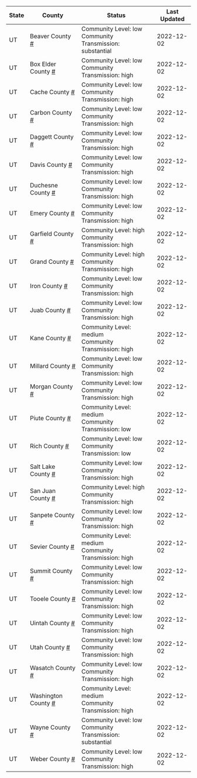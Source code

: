 State | County | Status | Last Updated
--- | --- | --- | --- 
UT | Beaver County <a href="#beaver_county">#</a> | <a name="beaver_county"></a>Community Level: low<br/>Community Transmission: substantial | 2022-12-02
UT | Box Elder County <a href="#box_elder_county">#</a> | <a name="box_elder_county"></a>Community Level: low<br/>Community Transmission: high | 2022-12-02
UT | Cache County <a href="#cache_county">#</a> | <a name="cache_county"></a>Community Level: low<br/>Community Transmission: high | 2022-12-02
UT | Carbon County <a href="#carbon_county">#</a> | <a name="carbon_county"></a>Community Level: low<br/>Community Transmission: high | 2022-12-02
UT | Daggett County <a href="#daggett_county">#</a> | <a name="daggett_county"></a>Community Level: low<br/>Community Transmission: high | 2022-12-02
UT | Davis County <a href="#davis_county">#</a> | <a name="davis_county"></a>Community Level: low<br/>Community Transmission: high | 2022-12-02
UT | Duchesne County <a href="#duchesne_county">#</a> | <a name="duchesne_county"></a>Community Level: low<br/>Community Transmission: high | 2022-12-02
UT | Emery County <a href="#emery_county">#</a> | <a name="emery_county"></a>Community Level: low<br/>Community Transmission: high | 2022-12-02
UT | Garfield County <a href="#garfield_county">#</a> | <a name="garfield_county"></a>Community Level: high<br/>Community Transmission: high | 2022-12-02
UT | Grand County <a href="#grand_county">#</a> | <a name="grand_county"></a>Community Level: high<br/>Community Transmission: high | 2022-12-02
UT | Iron County <a href="#iron_county">#</a> | <a name="iron_county"></a>Community Level: low<br/>Community Transmission: high | 2022-12-02
UT | Juab County <a href="#juab_county">#</a> | <a name="juab_county"></a>Community Level: low<br/>Community Transmission: high | 2022-12-02
UT | Kane County <a href="#kane_county">#</a> | <a name="kane_county"></a>Community Level: medium<br/>Community Transmission: high | 2022-12-02
UT | Millard County <a href="#millard_county">#</a> | <a name="millard_county"></a>Community Level: low<br/>Community Transmission: high | 2022-12-02
UT | Morgan County <a href="#morgan_county">#</a> | <a name="morgan_county"></a>Community Level: low<br/>Community Transmission: high | 2022-12-02
UT | Piute County <a href="#piute_county">#</a> | <a name="piute_county"></a>Community Level: medium<br/>Community Transmission: low | 2022-12-02
UT | Rich County <a href="#rich_county">#</a> | <a name="rich_county"></a>Community Level: low<br/>Community Transmission: low | 2022-12-02
UT | Salt Lake County <a href="#salt_lake_county">#</a> | <a name="salt_lake_county"></a>Community Level: low<br/>Community Transmission: high | 2022-12-02
UT | San Juan County <a href="#san_juan_county">#</a> | <a name="san_juan_county"></a>Community Level: high<br/>Community Transmission: high | 2022-12-02
UT | Sanpete County <a href="#sanpete_county">#</a> | <a name="sanpete_county"></a>Community Level: low<br/>Community Transmission: high | 2022-12-02
UT | Sevier County <a href="#sevier_county">#</a> | <a name="sevier_county"></a>Community Level: medium<br/>Community Transmission: high | 2022-12-02
UT | Summit County <a href="#summit_county">#</a> | <a name="summit_county"></a>Community Level: low<br/>Community Transmission: high | 2022-12-02
UT | Tooele County <a href="#tooele_county">#</a> | <a name="tooele_county"></a>Community Level: low<br/>Community Transmission: high | 2022-12-02
UT | Uintah County <a href="#uintah_county">#</a> | <a name="uintah_county"></a>Community Level: low<br/>Community Transmission: high | 2022-12-02
UT | Utah County <a href="#utah_county">#</a> | <a name="utah_county"></a>Community Level: low<br/>Community Transmission: high | 2022-12-02
UT | Wasatch County <a href="#wasatch_county">#</a> | <a name="wasatch_county"></a>Community Level: low<br/>Community Transmission: high | 2022-12-02
UT | Washington County <a href="#washington_county">#</a> | <a name="washington_county"></a>Community Level: medium<br/>Community Transmission: high | 2022-12-02
UT | Wayne County <a href="#wayne_county">#</a> | <a name="wayne_county"></a>Community Level: low<br/>Community Transmission: substantial | 2022-12-02
UT | Weber County <a href="#weber_county">#</a> | <a name="weber_county"></a>Community Level: low<br/>Community Transmission: high | 2022-12-02

